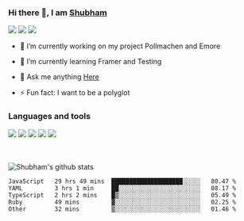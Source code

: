 ### Hi there 👋, I am <a href="https://shubhski.dev/" target="_blank">Shubham</a>

<a href="https://twitter.com/shubhski" target="_blank"><img src="https://img.icons8.com/color/48/000000/twitter.png"/></a>
<a href="https://www.linkedin.com/in/shubhski/" target="_blank"><img src="https://img.icons8.com/fluent/48/000000/linkedin.png"/></a>
<a href="mailto:shubham88ingh@gmail.com"><img src="https://img.icons8.com/ios/48/000000/important-mail.png"/></a>

- 🔭 I’m currently working on  my project Pollmachen and Emore
- 🌱 I’m currently learning Framer and Testing 

- 💬 Ask me anything [Here](https://github.com/shubhsk88/shubhsk88/issues)
- ⚡ Fun fact: I want to be a polyglot 

### Languages and tools


<div>
<img src="https://img.icons8.com/plasticine/48/000000/react.png"/>
<img src="https://img.icons8.com/color/48/000000/graphql.png"/>
<img src="https://img.icons8.com/color/48/000000/javascript.png"/>
<img src="https://img.icons8.com/color/48/000000/mongodb.png"/>
<img src="https://img.icons8.com/color/48/000000/nodejs.png"/>
</div>
<br/>
<br/>


![Shubham's github stats](https://github-readme-stats.vercel.app/api?username=shubhsk88&count_private=true&theme=theme=radical)

<!--START_SECTION:waka-->
```text
JavaScript   29 hrs 49 mins  ████████████████████░░░░░   80.47 % 
YAML         3 hrs 1 min     ██░░░░░░░░░░░░░░░░░░░░░░░   08.17 % 
TypeScript   2 hrs 2 mins    █▒░░░░░░░░░░░░░░░░░░░░░░░   05.49 % 
Ruby         49 mins         ▓░░░░░░░░░░░░░░░░░░░░░░░░   02.25 % 
Other        32 mins         ▒░░░░░░░░░░░░░░░░░░░░░░░░   01.46 % 
```
<!--END_SECTION:waka-->




